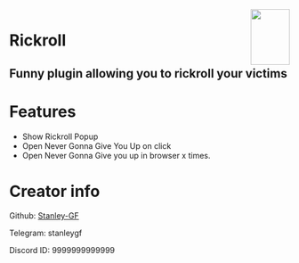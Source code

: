 <img src="https://user-images.githubusercontent.com/66573599/146982564-fb2b9196-a05c-47cc-b507-918c188457a6.png" data-canonical-src="https://user-images.githubusercontent.com/66573599/146982564-fb2b9196-a05c-47cc-b507-918c188457a6.png" align="right" width="70" height="100" />

# Rickroll
## Funny plugin allowing you to rickroll your victims

# Features
- Show Rickroll Popup
- Open Never Gonna Give You Up on click
- Open Never Gonna Give you up in browser x times.

# Creator info
Github: [Stanley-GF](https://github.com/Stanley-GF)

Telegram: stanleygf

Discord ID: 9999999999999
